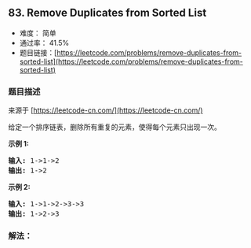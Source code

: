 ## 83. Remove Duplicates from Sorted List

- 难度： 简单
- 通过率： 41.5%
- 题目链接：[https://leetcode.com/problems/remove-duplicates-from-sorted-list](https://leetcode.com/problems/remove-duplicates-from-sorted-list)


### 题目描述

来源于 [https://leetcode-cn.com/](https://leetcode-cn.com/)

<p>给定一个排序链表，删除所有重复的元素，使得每个元素只出现一次。</p>

<p><strong>示例&nbsp;1:</strong></p>

<pre><strong>输入:</strong> 1-&gt;1-&gt;2
<strong>输出:</strong> 1-&gt;2
</pre>

<p><strong>示例&nbsp;2:</strong></p>

<pre><strong>输入:</strong> 1-&gt;1-&gt;2-&gt;3-&gt;3
<strong>输出:</strong> 1-&gt;2-&gt;3</pre>


### 解法：